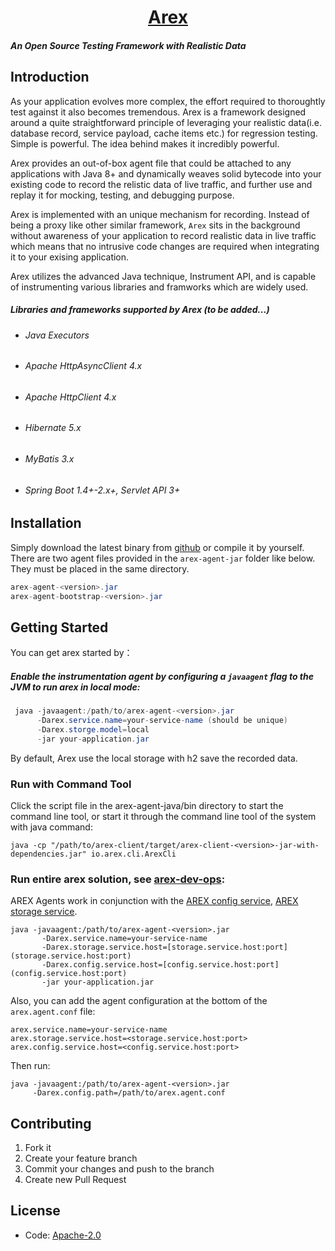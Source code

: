 <h1 align="center" style="border-bottom: none">
    <b>
        <a href="">Arex</a><br>
    </b>
</h1>

##### An Open Source Testing Framework with Realistic Data

## Introduction

As your application evolves more complex, the effort required to thoroughtly test against it also becomes tremendous. Arex is a framework designed around a quite straightforward principle of leveraging your realistic data(i.e. database record, service payload, cache items etc.) for regression testing. Simple is powerful. The idea behind makes it incredibly powerful.

Arex provides an out-of-box agent file that could be attached to any applications with Java 8+ and dynamically weaves solid  bytecode into your existing code to record the relistic data of live traffic, and further use and replay it for mocking, testing, and debugging purpose.

Arex is implemented with an unique mechanism for recording. Instead of being a proxy like other similar framework, `Arex` sits in the background without awareness of your application to record realistic data in live traffic which means that no intrusive code changes are required when integrating it to your exising application.

Arex utilizes the advanced Java technique, Instrument API, and is capable of instrumenting various libraries and framworks which are widely used.

##### Libraries and frameworks supported by Arex (to be added...) #####

- ###### Java Executors ######

- ###### Apache HttpAsyncClient 4.x ######

- ###### Apache HttpClient 4.x ######

- ###### Hibernate 5.x ######

- ###### MyBatis 3.x ######

- ###### Spring Boot 1.4+-2.x+, Servlet API 3+ ######



## Installation

Simply download the latest binary from [github]( https://github.com/arextest/releases) or compile it by yourself.\
There are two agent files provided in the `arex-agent-jar` folder like below. They must be placed in the same directory.

```java
arex-agent-<version>.jar
arex-agent-bootstrap-<version>.jar
```

## Getting Started

You can get arex started by：

##### Enable the instrumentation agent by configuring a `javaagent` flag to the JVM to run arex in local mode:

```java
 java -javaagent:/path/to/arex-agent-<version>.jar
      -Darex.service.name=your-service-name (should be unique)
      -Darex.storge.model=local
      -jar your-application.jar
```
By default, Arex use the local storage with h2 save the recorded data.

### Run with Command Tool
Click the script file in the arex-agent-java/bin directory to start the command line tool, or start it through the command line tool of the system with java command:
 ```
java -cp "/path/to/arex-client/target/arex-client-<version>-jar-with-dependencies.jar" io.arex.cli.ArexCli
 ```

### Run entire arex solution, see [arex-dev-ops](https://github.com/arextest/dev-ops/wiki):

AREX Agents work in conjunction with the [AREX config service](https://github.com/arextest/arex-config), [AREX storage service](https://github.com/arextest/arex-storage).
 ```
java -javaagent:/path/to/arex-agent-<version>.jar
        -Darex.service.name=your-service-name
        -Darex.storage.service.host=[storage.service.host:port](storage.service.host:port) 
        -Darex.config.service.host=[config.service.host:port](config.service.host:port)
        -jar your-application.jar
```

Also, you can add the agent configuration at the bottom of the `arex.agent.conf` file:
```
arex.service.name=your-service-name  
arex.storage.service.host=<storage.service.host:port> 
arex.config.service.host=<config.service.host:port> 
```
Then run:
 ```
 java -javaagent:/path/to/arex-agent-<version>.jar
      -Darex.config.path=/path/to/arex.agent.conf
 ```
## Contributing

1. Fork it
2. Create your feature branch
3. Commit your changes and push to the branch
4. Create new Pull Request

## License
- Code: [Apache-2.0](https://github.com/arextest/arex-agent-java/blob/LICENSE)
